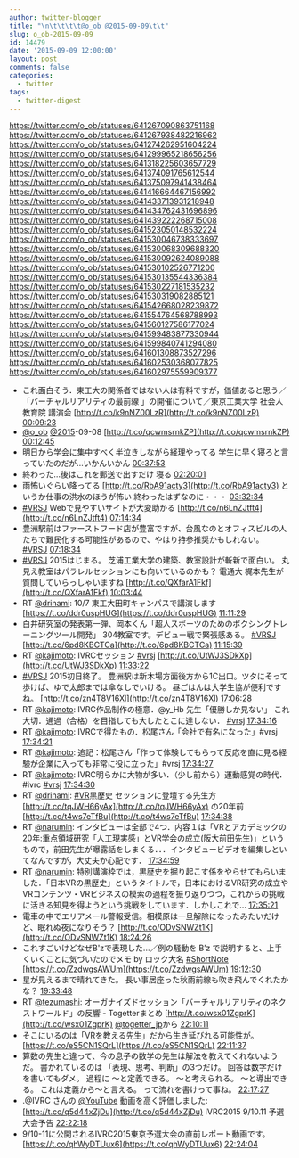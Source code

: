 ```yaml
---
author: twitter-blogger
title: "\n\t\t\t\t@o_ob @2015-09-09\t\t"
slug: o_ob-2015-09-09
id: 14479
date: '2015-09-09 12:00:00'
layout: post
comments: false
categories:
  - twitter
tags:
  - twitter-digest
---
```


https://twitter.com/o_ob/statuses/641267090863751168 https://twitter.com/o_ob/statuses/641267938482216962 https://twitter.com/o_ob/statuses/641274262951604224 https://twitter.com/o_ob/statuses/641299965218656256 https://twitter.com/o_ob/statuses/641318225603657729 https://twitter.com/o_ob/statuses/641374091765612544 https://twitter.com/o_ob/statuses/641375097941438464 https://twitter.com/o_ob/statuses/641416664467156992 https://twitter.com/o_ob/statuses/641433713931218948 https://twitter.com/o_ob/statuses/641434762431696896 https://twitter.com/o_ob/statuses/641439222268715008 https://twitter.com/o_ob/statuses/641523050148532224 https://twitter.com/o_ob/statuses/641530046738333697 https://twitter.com/o_ob/statuses/641530068309688320 https://twitter.com/o_ob/statuses/641530092624089088 https://twitter.com/o_ob/statuses/641530102526771200 https://twitter.com/o_ob/statuses/641530135544336384 https://twitter.com/o_ob/statuses/641530227181535232 https://twitter.com/o_ob/statuses/641530319082885121 https://twitter.com/o_ob/statuses/641542668028239872 https://twitter.com/o_ob/statuses/641554764568788993 https://twitter.com/o_ob/statuses/641560127586177024 https://twitter.com/o_ob/statuses/641599483877330944 https://twitter.com/o_ob/statuses/641599840741294080 https://twitter.com/o_ob/statuses/641601308873527296 https://twitter.com/o_ob/statuses/641602530368077825 https://twitter.com/o_ob/statuses/641602975559909377  

*   これ面白そう．東工大の関係者ではない人は有料ですが，価値あると思う／「バーチャルリアリティの最前線 」の開催について／東京工業大学 社会人教育院 講演会 [http://t.co/k9nNZ00LzR](http://t.co/k9nNZ00LzR) [00:09:23](https://twitter.com/o_ob/statuses/641267090863751168)
*   [@o_ob](https://twitter.com/o_ob) [@2015](https://twitter.com/2015)-09-08 [http://t.co/qcwmsrnkZP](http://t.co/qcwmsrnkZP) [00:12:45](https://twitter.com/o_ob/statuses/641267938482216962)
*   明日から学会に集中すべく半泣きしながら経理やってる 学生に早く寝ろと言っていたのだが…いかんいかん [00:37:53](https://twitter.com/o_ob/statuses/641274262951604224)
*   終わった…後はこれを郵送で出すだけ 寝る [02:20:01](https://twitter.com/o_ob/statuses/641299965218656256)
*   雨怖いぐらい降ってる [http://t.co/RbA91acty3](http://t.co/RbA91acty3) というか仕事の洪水のほうが怖い 終わったはずなのに・・・ [03:32:34](https://twitter.com/o_ob/statuses/641318225603657729)
*   [#VRSJ](https://twitter.com/search?q=%23VRSJ&src=hash) Webで見やすいサイトが大変助かる [http://t.co/n6LnZJtft4](http://t.co/n6LnZJtft4) [07:14:34](https://twitter.com/o_ob/statuses/641374091765612544)
*   豊洲駅前はファーストフード店が豊富ですが、台風なのとオフィスビルの人たちで難民化する可能性があるので、やはり持参推奨かもしれない。 [#VRSJ](https://twitter.com/search?q=%23VRSJ&src=hash) [07:18:34](https://twitter.com/o_ob/statuses/641375097941438464)
*   [#VRSJ](https://twitter.com/search?q=%23VRSJ&src=hash) 2015はじまる。 芝浦工業大学の建築、教室設計が斬新で面白い。 丸見え教室はパラレルセッションにも向いているのかも？ 電通大 梶本先生が質問していらっしゃいますね [http://t.co/QXfarA1Fkf](http://t.co/QXfarA1Fkf) [10:03:44](https://twitter.com/o_ob/statuses/641416664467156992)
*   RT [@drinami](https://twitter.com/drinami): 10/7 東工大田町キャンパスで講演します [https://t.co/ddr0uspHUG](https://t.co/ddr0uspHUG) [11:11:29](https://twitter.com/o_ob/statuses/641433713931218948)
*   白井研究室の発表第一弾、岡本くん「超人スポーツのためのボクシングトレーニングツール開発」 304教室です。デビュー戦で緊張感ある。 [#VRSJ](https://twitter.com/search?q=%23VRSJ&src=hash) [http://t.co/6pd8KBCTCa](http://t.co/6pd8KBCTCa) [11:15:39](https://twitter.com/o_ob/statuses/641434762431696896)
*   RT [@kajimoto](https://twitter.com/kajimoto): IVRCセッション [#vrsj](https://twitter.com/search?q=%23vrsj&src=hash) [http://t.co/UtWJ3SDkXp](http://t.co/UtWJ3SDkXp) [11:33:22](https://twitter.com/o_ob/statuses/641439222268715008)
*   [#VRSJ](https://twitter.com/search?q=%23VRSJ&src=hash) 2015初日終了。 豊洲駅は新木場方面後方から1C出口。ツタにそって歩けば、ゆで太郎までは傘なしでいける。 昼ごはんは大学生協が便利ですね。 [http://t.co/zn4T8V16Xl](http://t.co/zn4T8V16Xl) [17:06:28](https://twitter.com/o_ob/statuses/641523050148532224)
*   RT [@kajimoto](https://twitter.com/kajimoto): IVRC作品制作の極意．@y_Hb 先生「優勝しか見ない」 これ大切．通過（合格）を目指しても大したとこに達しない． [#vrsj](https://twitter.com/search?q=%23vrsj&src=hash) [17:34:16](https://twitter.com/o_ob/statuses/641530046738333697)
*   RT [@kajimoto](https://twitter.com/kajimoto): IVRCで得たもの．松尾さん「会社で有名になった」#vrsj [17:34:21](https://twitter.com/o_ob/statuses/641530068309688320)
*   RT [@kajimoto](https://twitter.com/kajimoto): 追記：松尾さん「作って体験してもらって反応を直に見る経験が企業に入っても非常に役に立った」#vrsj [17:34:27](https://twitter.com/o_ob/statuses/641530092624089088)
*   RT [@kajimoto](https://twitter.com/kajimoto): IVRC明らかに大物が多い．（少し前から）運動感覚の時代．#ivrc [#vrsj](https://twitter.com/search?q=%23vrsj&src=hash) [17:34:30](https://twitter.com/o_ob/statuses/641530102526771200)
*   RT [@drinami](https://twitter.com/drinami): [#VR](https://twitter.com/search?q=%23VR&src=hash)黒歴史 セッションに登壇する先生方 [http://t.co/tqJWH66yAx](http://t.co/tqJWH66yAx) の20年前 [http://t.co/t4ws7eTfBu](http://t.co/t4ws7eTfBu) [17:34:38](https://twitter.com/o_ob/statuses/641530135544336384)
*   RT [@narumin](https://twitter.com/narumin): インタビューは全部で4つ．内容１は「VRとアカデミックの20年:重点領域研究「人工現実感」とVR学会の成立(阪大前田先生)」というもので，前田先生が曝露話をしまくる．．．インタビュービデオを編集しといてなんですが，大丈夫か心配です． [17:34:59](https://twitter.com/o_ob/statuses/641530227181535232)
*   RT [@narumin](https://twitter.com/narumin): 特別講演枠では，黒歴史を掘り起こす係をやらせてもらいました．「日本VRの黒歴史」というタイトルで，日本におけるVR研究の成立やVRコンテンツ・VRビジネスの模索の過程を振り返りつつ，これからの挑戦に活きる知見を得ようという挑戦をしています．しかしこれで… [17:35:21](https://twitter.com/o_ob/statuses/641530319082885121)
*   電車の中でエリアメール警報受信。相模原は一旦解除になったみたいだけど、眠れぬ夜になりそう？ [http://t.co/ODvSNWZt1K](http://t.co/ODvSNWZt1K) [18:24:26](https://twitter.com/o_ob/statuses/641542668028239872)
*   これすごいけどなぜB'zで表現した...／例の騒動を B’z で説明すると、上手くいくことに気づいたのでメモ by ロック大名 [#ShortNote](https://twitter.com/search?q=%23ShortNote&src=hash) [https://t.co/ZzdwgsAWUm](https://t.co/ZzdwgsAWUm) [19:12:30](https://twitter.com/o_ob/statuses/641554764568788993)
*   星が見えるまで晴れてきた。 長い事居座った秋雨前線も吹き飛んでくれたかな？ [19:33:48](https://twitter.com/o_ob/statuses/641560127586177024)
*   RT [@tezumashi](https://twitter.com/tezumashi): オーガナイズドセッション「バーチャルリアリティのネクストワールド」の反響 - Togetterまとめ [http://t.co/wsx01ZgprK](http://t.co/wsx01ZgprK) [@togetter_jp](https://twitter.com/togetter_jp)から [22:10:11](https://twitter.com/o_ob/statuses/641599483877330944)
*   そこにいるのは「VRを教える先生」だから生き延びれる可能性が。 [https://t.co/eS5CN1SQrL](https://t.co/eS5CN1SQrL) [22:11:37](https://twitter.com/o_ob/statuses/641599840741294080)
*   算数の先生と違って、今の息子の数学の先生は解法を教えてくれないようだ。 書かれているのは 「表現、思考、判断」の3つだけ。 回答は数字だけを書いてもダメ。 過程に 〜と定義できる。 〜と考えられる。 〜と導出できる。 これは定義から〜と言える。 って流れを書けって事ね。 [22:17:27](https://twitter.com/o_ob/statuses/641601308873527296)
*   .@IVRC さんの [@YouTube](https://twitter.com/YouTube) 動画を高く評価しました: [http://t.co/q5d44xZjDu](http://t.co/q5d44xZjDu) IVRC2015 9/10.11 予選大会予告 [22:22:18](https://twitter.com/o_ob/statuses/641602530368077825)
*   9/10-11に公開されるIVRC2015東京予選大会の直前レポート動画です。 [https://t.co/qhWyDTUux6](https://t.co/qhWyDTUux6) [22:24:04](https://twitter.com/o_ob/statuses/641602975559909377)
